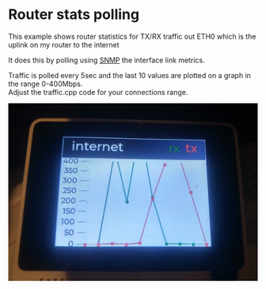 # Router stats polling

This example shows router statistics for TX/RX traffic out ETH0 which is the uplink on my router to the internet

It does this by polling using [SNMP](https://github.com/shortbloke/Arduino_SNMP_Manager) the interface link metrics.

Traffic is polled every 5sec and the last 10 values are plotted on a graph in the range 0-400Mbps.  
Adjust the traffic.cpp code for your connections range.

![WIO Terminal screenshot](screenshot.jpg)